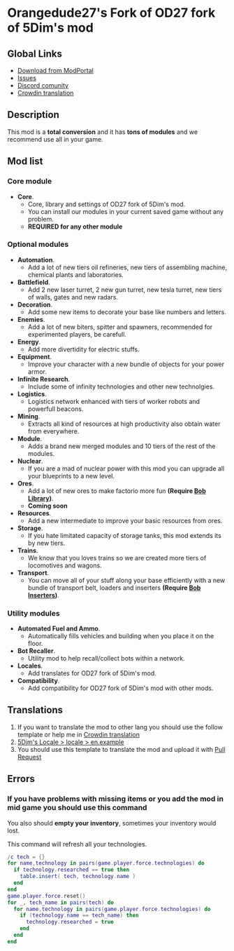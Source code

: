 # **Orangedude27's Fork of OD27 fork of 5Dim's mod**

## **Global Links**

- [Download from ModPortal](https://mods.factorio.com/mods/Orangedude27)
- [Issues](https://github.com/orangedue27/OD27_5DimMods/issues)
- [Discord comunity](https://discord.gg/CPpSVU5cmk)
- [Crowdin translation](https://crowdin.com/project/5dims-mod)

## Description

This mod is a **total conversion** and it has **tons of modules** and we recommend use all in your game.

## Mod list
### Core module
  - **Core**.
    - Core, library and settings of OD27 fork of 5Dim's mod.
    - You can install our modules in your current saved game without any problem.
    -  **REQUIRED for any other module**

### Optional modules
  - **Automation**.
    - Add a lot of new tiers oil refineries, new tiers of assembling machine, chemical plants and laboratories.
  - **Battlefield**.
    - Add 2 new laser turret, 2 new gun turret, new tesla turret, new tiers of walls, gates and new radars.
  - **Decoration**.
    - Add some new items to decorate your base like numbers and letters.
  - **Enemies**.
    - Add a lot of new biters, spitter and spawners, recommended for experimented players, be carefull.
  - **Energy**.
    - Add more divertidity for electric stuffs.
  - **Equipment**.
    - Improve your character with a new bundle of objects for your power armor.
  - **Infinite Research**.
    - Include some of infinity technologies and other new technolgies.
  - **Logistics**.
    - Logistics network enhanced with tiers of worker robots and powerfull beacons.
  - **Mining**.
    - Extracts all kind of resources at high productivity also obtain water from everywhere.
  - **Module**.
    - Adds a brand new merged modules and 10 tiers of the rest of the modules.
  - **Nuclear**.
    - If you are a mad of nuclear power with this mod you can upgrade all your blueprints to a new level.
  - **Ores**.
    - Add a lot of new ores to make factorio more fun **(Require [Bob Library](https://mods.factorio.com/mod/boblibrary))**.
    - **Coming soon**
  - **Resources**.
    - Add a new intermediate to improve your basic resources from ores.
  - **Storage**.
    - If you hate limitated capacity of storage tanks, this mod extends its by new tiers.
  - **Trains**.
    - We know that you loves trains so we are created more tiers of locomotives and wagons.
  - **Transport**.
    - You can move all of your stuff along your base efficiently with a new bundle of transport belt, loaders and inserters **(Require [Bob Inserters](https://mods.factorio.com/mod/bobinserters))**.

### Utility modules
  - **Automated Fuel and Ammo**.
    - Automatically fills vehicles and building when you place it on the floor.
  - **Bot Recaller**.
    - Utility mod to help recall/collect bots within a network.
  - **Locales**.
    - Add translates for OD27 fork of 5Dim's mod.
  - **Compatibility**.
    - Add compatibility for OD27 fork of 5Dim's mod with other mods.

## Translations
1. If you want to translate the mod to other lang you should use the follow template or help me in [Crowdin translation](https://crowdin.com/project/5dims-mod)
2. [5Dim's Locale > locale > en.example](OD27_5dim_locale/locale/en.example)
3. You should use this template to translate the mod and upload it with [Pull Request](https://github.com/Orangedude27/OD27_5DimMods/pulls)

## Errors

### **If you have problems with missing items or you add the mod in mid game you should use this command**
You also should **empty your inventory**, sometimes your inventory would lost.

This command will refresh all your technologies.
```lua
/c tech = {}
for name,technology in pairs(game.player.force.technologies) do
  if technology.researched == true then
    table.insert( tech, technology.name )
  end
end
game.player.force.reset()
for _, tech_name in pairs(tech) do
  for name,technology in pairs(game.player.force.technologies) do
    if (technology.name == tech_name) then
      technology.researched = true
    end
  end
end
```